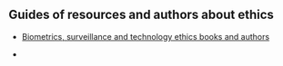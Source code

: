 ## Guides of resources and authors about ethics


- [Biometrics, surveillance and technology ethics books and authors](https://docs.google.com/document/d/1BJEpkrTfNA75XaFe-WFFP1EVVetrg0KyO5TJBTzkAdk/edit?usp=sharing)

- 
